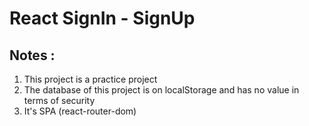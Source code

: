 # React SignIn - SignUp
## Notes :
1. This project is a practice project
2. The database of this project is on localStorage and has no value in terms of security
3. It's SPA (react-router-dom)
